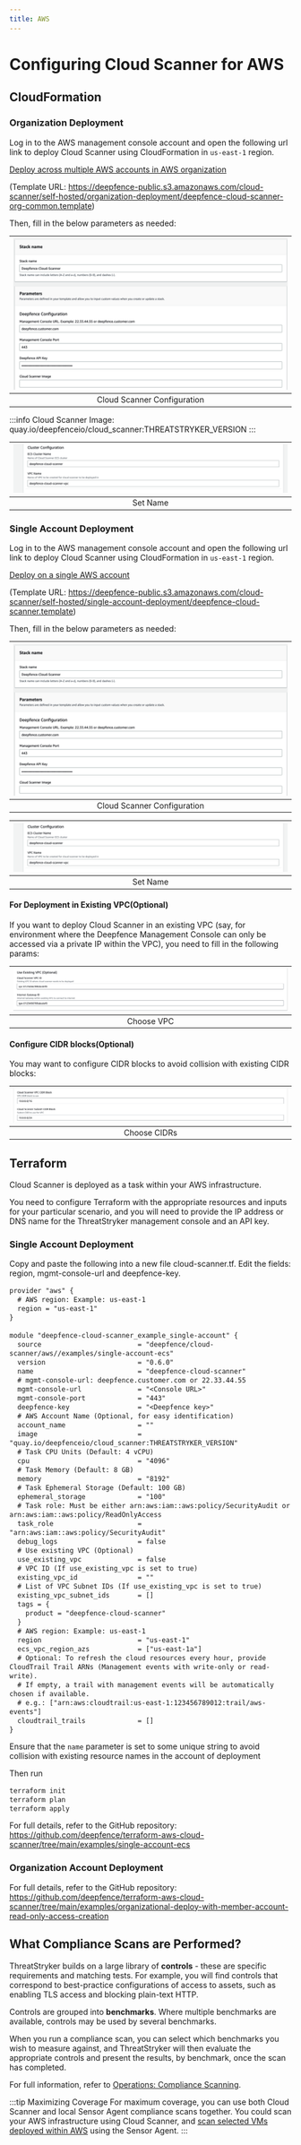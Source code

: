 ```yaml
---
title: AWS
---
```


# Configuring Cloud Scanner for AWS

## CloudFormation

### Organization Deployment

Log in to the AWS management console account and open the following url link to deploy Cloud Scanner using CloudFormation in `us-east-1` region.

[Deploy across multiple AWS accounts in AWS organization](https://us-east-1.console.aws.amazon.com/cloudformation/home?region=us-east-1#/stacks/create/review?templateURL=https://deepfence-public.s3.amazonaws.com/cloud-scanner/self-hosted/organization-deployment/deepfence-cloud-scanner-org-common.template&stackName=Deepfence-Cloud-Scanner&param_CloudScannerImage=quay.io/deepfenceio/cloud_scanner:THREATSTRYKER_VERSION)

(Template URL: https://deepfence-public.s3.amazonaws.com/cloud-scanner/self-hosted/organization-deployment/deepfence-cloud-scanner-org-common.template)

Then, fill in the below parameters as needed:

| ![Cloud Scanner](../img/cloud-scanner-aws-1.png) |
|:------------------------------------------------:|
|           Cloud Scanner Configuration            |

:::info
Cloud Scanner Image: quay.io/deepfenceio/cloud_scanner:THREATSTRYKER_VERSION
:::

| ![Cloud Scanner](../img/cloud-scanner-aws-2.png) |
|:------------------------------------------------:|
|                     Set Name                     |

### Single Account Deployment

Log in to the AWS management console account and open the following url link to deploy Cloud Scanner using CloudFormation in `us-east-1` region.

[Deploy on a single AWS account](https://us-east-1.console.aws.amazon.com/cloudformation/home?region=us-east-1#/stacks/create/review?templateURL=https://deepfence-public.s3.amazonaws.com/cloud-scanner/self-hosted/single-account-deployment/deepfence-cloud-scanner.template&stackName=Deepfence-Cloud-Scanner&param_CloudScannerImage=quay.io/deepfenceio/cloud_scanner:THREATSTRYKER_VERSION)

(Template URL: https://deepfence-public.s3.amazonaws.com/cloud-scanner/self-hosted/single-account-deployment/deepfence-cloud-scanner.template)

Then, fill in the below parameters as needed:

| ![Cloud Scanner](../img/cloud-scanner-aws-1.png) |
|:------------------------------------------------:|
|           Cloud Scanner Configuration            |

| ![Cloud Scanner](../img/cloud-scanner-aws-2.png) |
|:------------------------------------------------:|
|                     Set Name                     |

#### For Deployment in Existing VPC(Optional)

If you want to deploy Cloud Scanner in an existing VPC (say, for environment where the Deepfence Management Console can only be accessed via a private IP within the VPC), you need to fill in the following params:

| ![Cloud Scanner](../img/cloud-scanner-aws-3.png) |
|:------------------------------------------------:|
|                    Choose VPC                    |

#### Configure CIDR blocks(Optional)

You may want to configure CIDR blocks to avoid collision with existing CIDR blocks:

| ![Cloud Scanner](../img/cloud-scanner-aws-4.png) |
|:------------------------------------------------:|
|                   Choose CIDRs                   |

## Terraform

Cloud Scanner is deployed as a task within your AWS infrastructure.

You need to configure Terraform with the appropriate resources and inputs for your particular scenario, and you will need to provide the IP address or DNS name for the ThreatStryker management console and an API key.

### Single Account Deployment

Copy and paste the following into a new file cloud-scanner.tf. Edit the fields: region, mgmt-console-url and deepfence-key.
```shell
provider "aws" {
  # AWS region: Example: us-east-1
  region = "us-east-1"
}

module "deepfence-cloud-scanner_example_single-account" {
  source                        = "deepfence/cloud-scanner/aws//examples/single-account-ecs"
  version                       = "0.6.0"
  name                          = "deepfence-cloud-scanner"
  # mgmt-console-url: deepfence.customer.com or 22.33.44.55
  mgmt-console-url              = "<Console URL>"
  mgmt-console-port             = "443"
  deepfence-key                 = "<Deepfence key>"
  # AWS Account Name (Optional, for easy identification)
  account_name                  = ""
  image                         = "quay.io/deepfenceio/cloud_scanner:THREATSTRYKER_VERSION"
  # Task CPU Units (Default: 4 vCPU)
  cpu                           = "4096"
  # Task Memory (Default: 8 GB)
  memory                        = "8192"
  # Task Ephemeral Storage (Default: 100 GB)
  ephemeral_storage             = "100"
  # Task role: Must be either arn:aws:iam::aws:policy/SecurityAudit or arn:aws:iam::aws:policy/ReadOnlyAccess
  task_role                     = "arn:aws:iam::aws:policy/SecurityAudit"
  debug_logs                    = false
  # Use existing VPC (Optional)
  use_existing_vpc              = false
  # VPC ID (If use_existing_vpc is set to true)
  existing_vpc_id               = ""
  # List of VPC Subnet IDs (If use_existing_vpc is set to true)
  existing_vpc_subnet_ids       = []
  tags = {
    product = "deepfence-cloud-scanner"
  }
  # AWS region: Example: us-east-1
  region                        = "us-east-1"
  ecs_vpc_region_azs            = ["us-east-1a"]
  # Optional: To refresh the cloud resources every hour, provide CloudTrail Trail ARNs (Management events with write-only or read-write).
  # If empty, a trail with management events will be automatically chosen if available.
  # e.g.: ["arn:aws:cloudtrail:us-east-1:123456789012:trail/aws-events"]
  cloudtrail_trails             = []
}
```
Ensure that the `name` parameter is set to some unique string to avoid collision with existing resource names in the account of deployment

Then run
```shell
terraform init
terraform plan
terraform apply
```

For full details, refer to the GitHub repository: https://github.com/deepfence/terraform-aws-cloud-scanner/tree/main/examples/single-account-ecs

### Organization Account Deployment

For full details, refer to the GitHub repository: https://github.com/deepfence/terraform-aws-cloud-scanner/tree/main/examples/organizational-deploy-with-member-account-read-only-access-creation

## What Compliance Scans are Performed?

ThreatStryker builds on a large library of **controls** - these are specific requirements and matching tests.  For example, you will find controls that correspond to best-practice configurations of access to assets, such as enabling TLS access and blocking plain-text HTTP.

Controls are grouped into **benchmarks**. Where multiple benchmarks are available, controls may be used by several benchmarks.

When you run a compliance scan, you can select which benchmarks you wish to measure against, and ThreatStryker will then evaluate the appropriate controls and present the results, by benchmark, once the scan has completed.

For full information, refer to [Operations: Compliance Scanning](/docs/operations/compliance).

:::tip Maximizing Coverage
For maximum coverage, you can use both Cloud Scanner and local Sensor Agent compliance scans together. You could scan your AWS infrastructure using Cloud Scanner, and [scan selected VMs deployed within AWS](other) using the Sensor Agent.
:::
